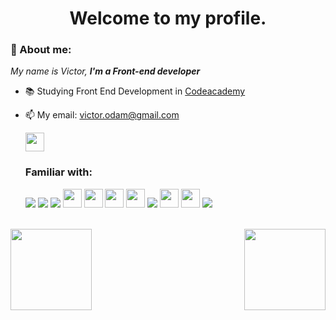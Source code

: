 
<h1 align='center'> Welcome to my profile. </h1>

### 👋 About me:

<p>
  <em>
    My name is Victor, <strong>I'm a Front-end developer</strong>
  </em>
</p>
 
- 📚 Studying Front End Development in <a href="https://www.codecademy.com/learn"> Codeacademy </a>
- 📫 My email: victor.odam@gmail.com

  <span> 
    
  <a href="https://www.linkedin.com/in/victor-melo-odam/" target="_blank"><img src="https://img.shields.io/badge/LinkedIn-0077B5?style=for-the-badge&logo=linkedin&logoColor=white" target="_blank" height="30px"></a> 

  </span>

  ### Familiar with:
  
  <div>
  <img src="https://img.shields.io/badge/html5-%23E34F26.svg?style=for-the-badge&logo=html5&logoColor=white"/>
  <img src="https://img.shields.io/badge/css3-%231572B6.svg?style=for-the-badge&logo=css3&logoColor=white"/>
  <img src="https://img.shields.io/badge/SASS-hotpink.svg?style=for-the-badge&logo=SASS&logoColor=white"/>
  <img src="https://img.shields.io/badge/Bootstrap-563D7C?style=for-the-badge&logo=bootstrap&logoColor=white" height="30px"/>  
    <img src="https://img.shields.io/badge/JavaScript-F7DF1E?style=for-the-badge&logo=javascript&logoColor=black" height="30px"/>
    <img src="https://img.shields.io/badge/TypeScript-007ACC?style=for-the-badge&logo=typescript&logoColor=white" height="30px"/>
    <img src="https://img.shields.io/badge/React-20232A?style=for-the-badge&logo=react&logoColor=61DAFB" height="30px"/>
    <img src="https://img.shields.io/badge/styled--components-DB7093?style=for-the-badge&logo=styled-components&logoColor=white">
    <img src="https://img.shields.io/badge/Node.js-43853D?style=for-the-badge&logo=node.js&logoColor=white" height="30px"/>
    <img src="https://img.shields.io/badge/MySQL-00000F?style=for-the-badge&logo=mysql&logoColor=white" height="30px"/>
    <img src="https://img.shields.io/badge/MongoDB-%234ea94b.svg?style=for-the-badge&logo=mongodb&logoColor=white"/>
    

  </div>

<br/>

  <div>
    <a href="https://github.com/oam-victor/">
    <img height="130" align="left" src="https://github-readme-stats.vercel.app/api?username=oam-victor&show_icons=true&theme=true&custom_title=Github%20Status&hide=issues&hide_border=true&bg_color=ffffff00&title_color=FC5C00&icon_color=F1ED0B&text_color=CCC8C8"/>
    <img height="130" align= "right" src="https://github-readme-stats.vercel.app/api/top-langs/?username=oam-victor&layout=compact&langs_count=7&theme=true&custom_title=Github%20Status&hide=issues&hide_border=true&bg_color=ffffff00&title_color=FC5C00&icon_color=32ff7b&text_color=CCC8C8"/>      
  </div>
  

 

